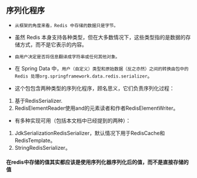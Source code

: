 ## 序列化程序
* `从框架的角度来看，Redis 中存储的数据只是字节。`
* 虽然 Redis 本身支持各种类型，但在大多数情况下，这些类型指的是数据的存储方式，而不是它表示的内容。
* `由用户决定是否将信息翻译成字符串或任何其他对象。`

* 在 Spring Data 中，`用户（自定义）类型和原始数据（反之亦然）之间的转换由包中的 Redis 处理org.springframework.data.redis.serializer`。

* 这个包包含两种类型的序列化程序，顾名思义，它们负责序列化过程：

1. 基于RedisSerializer.
2. RedisElementReader使用and的元素读者和作者RedisElementWriter。

* 有多种实现可用（包括本文档中已经提到的两种）：

1. JdkSerializationRedisSerializer，默认情况下用于RedisCache和RedisTemplate。
2. StringRedisSerializer。

#### 在redis中存储的值其实都应该是使用序列化器序列化后的值，而不是直接存储的值



